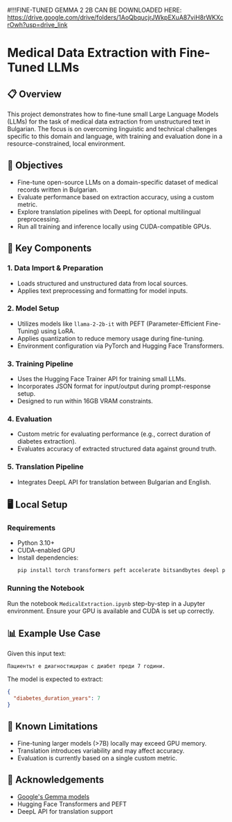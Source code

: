 #!!!FINE-TUNED GEMMA 2 2B CAN BE DOWNLOADED HERE: https://drive.google.com/drive/folders/1AoQbqucjrJWkpEXuA87viH8rWKXcrOwh?usp=drive_link


# Medical Data Extraction with Fine-Tuned LLMs

## 📋 Overview

This project demonstrates how to fine-tune small Large Language Models (LLMs) for the task of medical data extraction from unstructured text in Bulgarian. The focus is on overcoming linguistic and technical challenges specific to this domain and language, with training and evaluation done in a resource-constrained, local environment.

## 🎯 Objectives

- Fine-tune open-source LLMs on a domain-specific dataset of medical records written in Bulgarian.
- Evaluate performance based on extraction accuracy, using a custom metric.
- Explore translation pipelines with DeepL for optional multilingual preprocessing.
- Run all training and inference locally using CUDA-compatible GPUs.

## 🧰 Key Components

### 1. Data Import & Preparation
- Loads structured and unstructured data from local sources.
- Applies text preprocessing and formatting for model inputs.

### 2. Model Setup
- Utilizes models like `llama-2-2b-it` with PEFT (Parameter-Efficient Fine-Tuning) using LoRA.
- Applies quantization to reduce memory usage during fine-tuning.
- Environment configuration via PyTorch and Hugging Face Transformers.

### 3. Training Pipeline
- Uses the Hugging Face Trainer API for training small LLMs.
- Incorporates JSON format for input/output during prompt-response setup.
- Designed to run within 16GB VRAM constraints.

### 4. Evaluation
- Custom metric for evaluating performance (e.g., correct duration of diabetes extraction).
- Evaluates accuracy of extracted structured data against ground truth.

### 5. Translation Pipeline
- Integrates DeepL API for translation between Bulgarian and English.

## 🖥️ Local Setup

### Requirements

- Python 3.10+
- CUDA-enabled GPU
- Install dependencies:
  ```bash
  pip install torch transformers peft accelerate bitsandbytes deepl pandas numpy
  ```

### Running the Notebook

Run the notebook `MedicalExtraction.ipynb` step-by-step in a Jupyter environment. Ensure your GPU is available and CUDA is set up correctly.

## 📊 Example Use Case

Given this input text:
```
Пациентът е диагностициран с диабет преди 7 години.
```
The model is expected to extract:
```json
{
  "diabetes_duration_years": 7
}
```

## 🚧 Known Limitations

- Fine-tuning larger models (>7B) locally may exceed GPU memory.
- Translation introduces variability and may affect accuracy.
- Evaluation is currently based on a single custom metric.

## 📌 Acknowledgements

- [Google's Gemma models](https://ai.google.dev/gemma)
- Hugging Face Transformers and PEFT
- DeepL API for translation support
